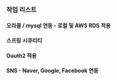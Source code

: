 ### 작업 리스트
#### 오라클 / mysql 연동 - 로컬  및 AWS RDS 적용
#### 스프링 시큐리티
#### Oauth2 적용
#### SNS - Naver, Google, Facebook 연동